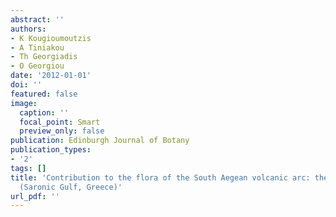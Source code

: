 ```yaml
---
abstract: ''
authors:
- K Kougioumoutzis
- A Tiniakou
- Th Georgiadis
- O Georgiou
date: '2012-01-01'
doi: ''
featured: false
image:
  caption: ''
  focal_point: Smart
  preview_only: false
publication: Edinburgh Journal of Botany
publication_types:
- '2'
tags: []
title: 'Contribution to the flora of the South Aegean volcanic arc: the Methana Peninsula
  (Saronic Gulf, Greece)'
url_pdf: ''
---
```

